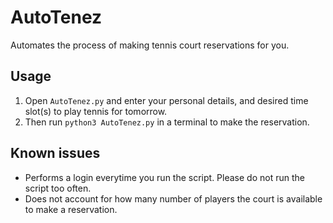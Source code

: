 # AutoTenez
Automates the process of making tennis court reservations for you.

## Usage
1. Open `AutoTenez.py` and enter your personal details, and desired time slot(s) to play tennis for tomorrow.
2. Then run `python3 AutoTenez.py` in a terminal to make the reservation.

## Known issues
* Performs a login everytime you run the script. Please do not run the script too often.
* Does not account for how many number of players the court is available to make a reservation.